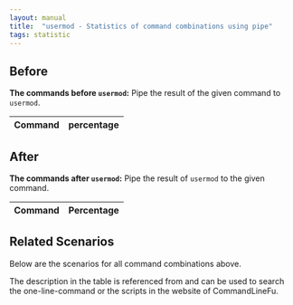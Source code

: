```yaml
---
layout: manual
title:  "usermod - Statistics of command combinations using pipe"
tags: statistic
---
```


## Before

__The commands before `usermod`:__ Pipe the result of the given command to `usermod`.

| Command | percentage |
|--------|--------|



## After

__The commands after `usermod`:__ Pipe the result of `usermod` to the given command.

| Command | Percentage | 
|-------|--------|



## Related Scenarios

Below are the scenarios for all command combinations above.

The description in the table is referenced from and can be used to search the one-line-command or the scripts in the website of CommandLineFu.




